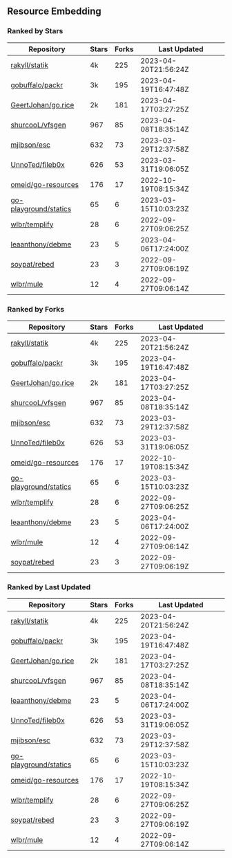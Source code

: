 ## Resource Embedding

### Ranked by Stars

| Repository | Stars | Forks | Last Updated |
|------------|-------|-------|--------------|
| [rakyll/statik](https://github.com/rakyll/statik) | 4k | 225 | 2023-04-20T21:56:24Z |
| [gobuffalo/packr](https://github.com/gobuffalo/packr) | 3k | 195 | 2023-04-19T16:47:48Z |
| [GeertJohan/go.rice](https://github.com/GeertJohan/go.rice) | 2k | 181 | 2023-04-17T03:27:25Z |
| [shurcooL/vfsgen](https://github.com/shurcooL/vfsgen) | 967 | 85 | 2023-04-08T18:35:14Z |
| [mjibson/esc](https://github.com/mjibson/esc) | 632 | 73 | 2023-03-29T12:37:58Z |
| [UnnoTed/fileb0x](https://github.com/UnnoTed/fileb0x) | 626 | 53 | 2023-03-31T19:06:05Z |
| [omeid/go-resources](https://github.com/omeid/go-resources) | 176 | 17 | 2022-10-19T08:15:34Z |
| [go-playground/statics](https://github.com/go-playground/statics) | 65 | 6 | 2023-03-15T10:03:23Z |
| [wlbr/templify](https://github.com/wlbr/templify) | 28 | 6 | 2022-09-27T09:06:25Z |
| [leaanthony/debme](https://github.com/leaanthony/debme) | 23 | 5 | 2023-04-06T17:24:00Z |
| [soypat/rebed](https://github.com/soypat/rebed) | 23 | 3 | 2022-09-27T09:06:19Z |
| [wlbr/mule](https://github.com/wlbr/mule) | 12 | 4 | 2022-09-27T09:06:14Z |

### Ranked by Forks

| Repository | Stars | Forks | Last Updated |
|------------|-------|-------|--------------|
| [rakyll/statik](https://github.com/rakyll/statik) | 4k | 225 | 2023-04-20T21:56:24Z |
| [gobuffalo/packr](https://github.com/gobuffalo/packr) | 3k | 195 | 2023-04-19T16:47:48Z |
| [GeertJohan/go.rice](https://github.com/GeertJohan/go.rice) | 2k | 181 | 2023-04-17T03:27:25Z |
| [shurcooL/vfsgen](https://github.com/shurcooL/vfsgen) | 967 | 85 | 2023-04-08T18:35:14Z |
| [mjibson/esc](https://github.com/mjibson/esc) | 632 | 73 | 2023-03-29T12:37:58Z |
| [UnnoTed/fileb0x](https://github.com/UnnoTed/fileb0x) | 626 | 53 | 2023-03-31T19:06:05Z |
| [omeid/go-resources](https://github.com/omeid/go-resources) | 176 | 17 | 2022-10-19T08:15:34Z |
| [go-playground/statics](https://github.com/go-playground/statics) | 65 | 6 | 2023-03-15T10:03:23Z |
| [wlbr/templify](https://github.com/wlbr/templify) | 28 | 6 | 2022-09-27T09:06:25Z |
| [leaanthony/debme](https://github.com/leaanthony/debme) | 23 | 5 | 2023-04-06T17:24:00Z |
| [wlbr/mule](https://github.com/wlbr/mule) | 12 | 4 | 2022-09-27T09:06:14Z |
| [soypat/rebed](https://github.com/soypat/rebed) | 23 | 3 | 2022-09-27T09:06:19Z |

### Ranked by Last Updated

| Repository | Stars | Forks | Last Updated |
|------------|-------|-------|--------------|
| [rakyll/statik](https://github.com/rakyll/statik) | 4k | 225 | 2023-04-20T21:56:24Z |
| [gobuffalo/packr](https://github.com/gobuffalo/packr) | 3k | 195 | 2023-04-19T16:47:48Z |
| [GeertJohan/go.rice](https://github.com/GeertJohan/go.rice) | 2k | 181 | 2023-04-17T03:27:25Z |
| [shurcooL/vfsgen](https://github.com/shurcooL/vfsgen) | 967 | 85 | 2023-04-08T18:35:14Z |
| [leaanthony/debme](https://github.com/leaanthony/debme) | 23 | 5 | 2023-04-06T17:24:00Z |
| [UnnoTed/fileb0x](https://github.com/UnnoTed/fileb0x) | 626 | 53 | 2023-03-31T19:06:05Z |
| [mjibson/esc](https://github.com/mjibson/esc) | 632 | 73 | 2023-03-29T12:37:58Z |
| [go-playground/statics](https://github.com/go-playground/statics) | 65 | 6 | 2023-03-15T10:03:23Z |
| [omeid/go-resources](https://github.com/omeid/go-resources) | 176 | 17 | 2022-10-19T08:15:34Z |
| [wlbr/templify](https://github.com/wlbr/templify) | 28 | 6 | 2022-09-27T09:06:25Z |
| [soypat/rebed](https://github.com/soypat/rebed) | 23 | 3 | 2022-09-27T09:06:19Z |
| [wlbr/mule](https://github.com/wlbr/mule) | 12 | 4 | 2022-09-27T09:06:14Z |


